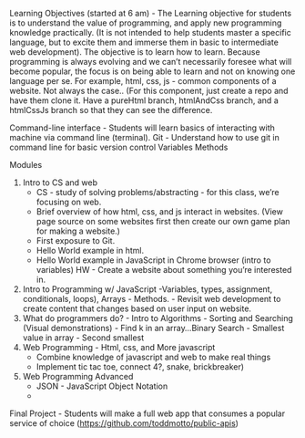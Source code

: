 Learning Objectives (started at 6 am) - The  Learning objective for students is to understand the value of programming, and apply new programming knowledge practically. (It is not intended to help students master a specific language, but to excite them and immerse them in basic to intermediate web development). The objective is to learn how to learn. Because programming is always evolving and we can’t necessarily foresee what will become popular, the focus is on being able to learn and not on knowing one language per se. For example, html, css, js - common components of a website. Not always the case.. (For this component, just create a repo and have them clone it. Have a pureHtml branch, htmlAndCss branch, and a htmlCssJs branch so that they can see the difference.

Command-line interface - Students will learn basics of interacting with machine via command line (terminal).
Git - Understand how to use git in command line for basic version control
Variables
Methods 


Modules

1) Intro to CS and web
	- CS - study of solving problems/abstracting - for this class, we’re focusing on web.
	- Brief overview of how html, css, and js interact in websites. (View page source on some websites first then 		create our own game plan for making a website.)
	- First exposure to Git.
	- Hello World example in html. 
	- Hello World example in JavaScript in Chrome browser (intro to variables)
	      HW - Create a website about something you’re interested in.
2) Intro to Programming w/ JavaScript 		-Variables, types, assignment, conditionals, loops), Arrays
		- Methods.
		- Revisit web development to create content that changes based on user input on website.
3) What do programmers do? - Intro to Algorithms
		- Sorting and Searching (Visual demonstrations)
		- Find k in an array…Binary Search
		- Smallest value in array
		- Second smallest
3) Web Programming  - Html, css, and More javascript
	- Combine knowledge of javascript and web to make real things
	- Implement tic tac toe, connect 4?, snake, brickbreaker)
4) Web Programming Advanced
	- JSON - JavaScript Object Notation
	- 
Final Project - Students will make a full web app that consumes a popular service of choice (https://github.com/toddmotto/public-apis)


